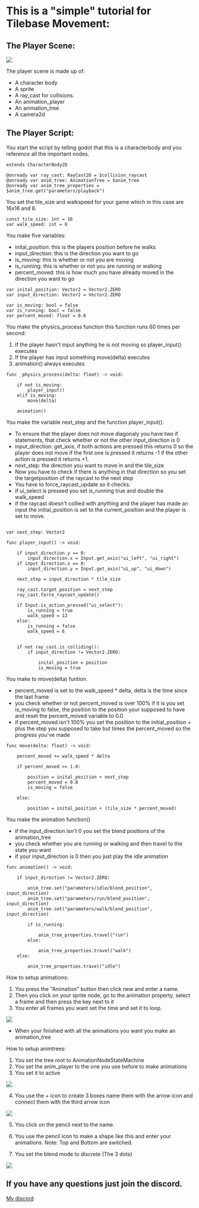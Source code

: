 # This is a "simple" tutorial for Tilebase Movement:


## The Player Scene:


![](/res/player_scn.png)

The player scene is made up of:
- A character body
- A sprite
- A ray_cast for collisions.
- An animation_player
- An animation_tree
- A camera2d


## The Player Script:


You start the script by telling godot that this is a characterbody and you reference all the important nodes.

```
extends CharacterBody2D

@onready var ray_cast: RayCast2D = $collision_raycast
@onready var anim_tree: AnimationTree = $anim_tree
@onready var anim_tree_properties = $anim_tree.get("parameters/playback")
```

You set the tile_size and walkspeed for your game which in this case are 16x16 and 6.

```
const tile_size: int = 16
var walk_speed: int = 6
```

You make five variables:

- inital_position: this is the players position before he walks
- input_direction: this is the direction you want to go
- is_moving: this is whether or not you are moving
- is_running: this is whether or not you are running or walking
- percent_moved: this is how much you have already moved in the direction you want to go


```
var inital_position: Vector2 = Vector2.ZERO
var input_direction: Vector2 = Vector2.ZERO

var is_moving: bool = false
var is_running: bool = false
var percent_moved: float = 0.0
```

You make the physics_process function this function runs 60 times per second:

1. If the player hasn't input anything he is not moving so player_input() executes
2. If the player has input something move(delta) executes
3. animation() always executes

```
func _physics_process(delta: float) -> void:

    if not is_moving: 
        player_input()
    elif is_moving:
        move(delta)
	
	animation()
```

You make the variable next_step and the function player_input():

- To ensure that the player does not move diagonaly you have two if statements, that check whether or not the other input_direction is 0
- input_direction: get_axis, if both actions are pressed this returns 0 so the player does not move if the first one is pressed it returns -1 if the other action is pressed it returns +1.
- next_step: the direction you want to move in and the tile_size
- Now you have to check if there is anything in that direction so you set the targetposition of the raycast to the next step
- You have to force_raycast_update so it checks.
- if ui_select is pressed you set is_running true and double the walk_speed
- if the raycast doesn't collied with anything and the player has made an input the initial_position is set to the current_position and the player is set to move.

```

var next_step: Vector2

func player_input() -> void:
	
    if input_direction.y == 0:
        input_direction.x = Input.get_axis("ui_left", "ui_right")
    if input_direction.x == 0:
        input_direction.y = Input.get_axis("ui_up", "ui_down")
	
    next_step = input_direction * tile_size

    ray_cast.target_position = next_step
    ray_cast.force_raycast_update()
	
    if Input.is_action_pressed("ui_select"):
        is_running = true
        walk_speed = 12
    else:
        is_running = false
        walk_speed = 6
	
	
    if not ray_cast.is_colliding():
        if input_direction != Vector2.ZERO:
			
            inital_position = position
            is_moving = true
```

You make to move(delta) funtion.

- percent_moved is set to the walk_speed * delta, delta is the time since the last frame
- you check whether or not percent_moved is over 100% if it is you set is_moving to false, the position to the position your supposed to have and reset the percent_moved variable to 0.0
- if percent_moved isn't 100% you set the position to the initial_position + plus the step you supposed to take but times the percent_moved so the progress you've made

```
func move(delta: float) -> void:
	
    percent_moved += walk_speed * delta
	
    if percent_moved >= 1.0:
		
        position = inital_position + next_step
        percent_moved = 0.0
        is_moving = false
	
    else:
		
        position = inital_position + (tile_size * percent_moved)

```

You make the animation function()

- if the input_direction isn't 0 you set the blend positions of the animation_tree
- you check whether you are running or walking and then travel to the state you want
- if your input_direction is 0 then you just play the idle animation

```
func animation() -> void:
	
	if input_direction != Vector2.ZERO:
		
		anim_tree.set("parameters/idle/blend_position", input_direction)
		anim_tree.set("parameters/run/blend_position", input_direction)
		anim_tree.set("parameters/walk/blend_position", input_direction)
		
		if is_running:
			
			anim_tree_properties.travel("run")
		else:
			
			anim_tree_properties.travel("walk")
	else:
		
		anim_tree_properties.travel("idle")
```

How to setup animations:

1. You press the "Animation" button then click new and enter a name.
2. Then you click on your sprite node, go to the animation property, select a frame and then press the key next to it
3. You enter all frames you want set the time and set it to loop.

![](/res/animation.png)

- When your finished with all the animations you want you make an animation_tree


How to setup animtrees:

1. You set the tree root to AnimationNodeStateMachine
2. You set the anim_player to the one you use before to make animations
3. You set it to active

![](/res/animation_4.png)

4. You use the + icon to create 3 boxes name them with the arrow icon and connect them with the third arrow icon

![](/res/animation_2.png)

5. You click on the pencil next to the name.

6. You use the pencil icon to make a shape like this and enter your animations. 
Note: Top and Bottom are switched.
7. You set the blend mode to discrete (The 3 dots)

![](/res/animation_3.png)

## If you have any questions just join the discord.
[My discord](https://discord.gg/pRAdRp9uEv)
